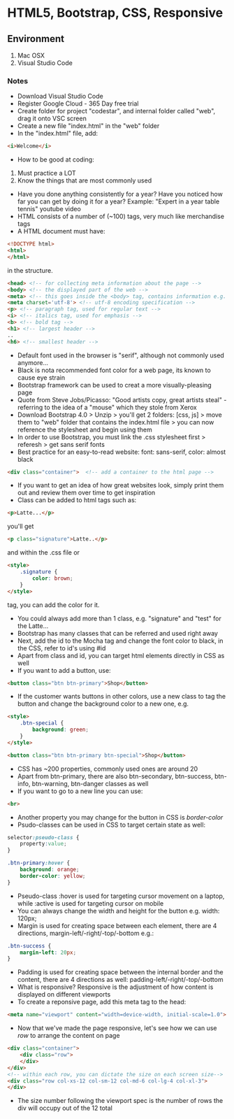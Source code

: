 # HTML5, Bootstrap, CSS, Responsive

## Environment

1. Mac OSX
2. Visual Studio Code

### Notes

* Download Visual Studio Code
* Register Google Cloud - 365 Day free trial
* Create folder for project "codestar", and internal folder called "web", drag it onto VSC screen
* Create a new file "index.html" in the "web" folder
* In the "index.html" file, add:

```html
<i>Welcome</i>
```

* How to be good at coding:

1. Must practice a LOT
2. Know the things that are most commonly used

* Have you done anything consistently for a year? Have you noticed how far you can get by doing it for a year? Example: "Expert in a year table tennis" youtube video
* HTML consists of a number of (~100) tags, very much like merchandise tags
* A HTML document must have:

```html
<!DOCTYPE html>
<html>
</html>
```
in the structure.
```html
<head> <!-- for collecting meta information about the page -->
<body> <!-- the displayed part of the web -->
<meta> <!-- this goes inside the <body> tag, contains information e.g. type of encoding used -->
<meta charset='utf-8'> <!-- utf-8 encoding specification -->
<p> <!-- paragraph tag, used for regular text -->
<i> <!-- italics tag, used for emphasis -->
<b> <!-- bold tag -->
<h1> <!-- largest header -->
..
<h6> <!-- smallest header -->
```
* Default font used in the browser is "serif", although not commonly used anymore...
* Black is nota  recommended font color for a web page, its known to cause eye strain
* Bootstrap framework can be used to creat a more visually-pleasing page
* Quote from Steve Jobs/Picasso: "Good artists copy, great artists steal" - referring to the idea of a "mouse" which they stole from Xerox
* Download Bootstrap 4.0 > Unzip > you'll get 2 folders: [css, js] > move them to "web" folder that contains the index.html file > you can now reference the stylesheet and begin using them
* In order to use Bootstrap, you must link the .css stylesheet first > referesh > get sans serif fonts
* Best practice for an easy-to-read website: font: sans-serif, color: almost black

```html
<div class="container">  <!-- add a container to the html page -->
```
* If you want to get an idea of how great websites look, simply print them out and review them over time to get inspiration
* Class can be added to html tags such as:

```html
<p>Latte...</p>
```
you'll get

```html
<p class="signature">Latte..</p>
```
and within the .css file or 

```html
<style>
	.signature {
		color: brown;
	}
</style>
```
tag, you can add the color for it.
* You could always add more than 1 class, e.g. "signature" and "test" for the Latte...
* Bootstrap has many classes that can be referred and used right away
* Next, add the id to the Mocha tag and change the font color to black, in the CSS, refer to id's using #id
* Apart from class and id, you can target html elements directly in CSS as well
* If you want to add a button, use:
```html
<button class="btn btn-primary">Shop</button>
```
* If the customer wants buttons in other colors, use a new class to tag the button and change the background color to a new one, e.g.
```html
<style>
	.btn-special {
		background: green;
	}
</style>

<button class="btn btn-primary btn-special">Shop</button>
```
* CSS has ~200 properties, commonly used ones are around 20
* Apart from btn-primary, there are also btn-secondary, btn-success, btn-info, btn-warning, btn-danger classes as well
* If you want to go to a new line you can use:
```html
<br>
```
* Another property you may change for the button in CSS is *border-color*
* Psudo-classes can be used in CSS to target certain state as well:
```css
selector:pseudo-class {
    property:value;
}

.btn-primary:hover {
	background: orange;
	border-color: yellow;
}
```
* Pseudo-class :hover is used for targeting cursor movement on a laptop, while :active is used for targeting cursor on mobile
* You can always change the width and height for the button e.g. width: 120px;
* Margin is used for creating space between each element, there are 4 directions, margin-left/-right/-top/-bottom e.g.:
```css
.btn-success {
	margin-left: 20px;
}
```
* Padding is used for creating space between the internal border and the content, there are 4 directions as well: padding-left/-right/-top/-bottom
* What is responsive? Responsive is the adjustment of how content is displayed on different viewports
* To create a reponsive page, add this meta tag to the head:
```html
<meta name="viewport" content="width=device-width, initial-scale=1.0">
```
* Now that we've made the page responsive, let's see how we can use *row* to arrange the content on page
```html
<div class="container">
	<div class="row">
	</div>
</div>
<!-- within each row, you can dictate the size on each screen size-->
<div class="row col-xs-12 col-sm-12 col-md-6 col-lg-4 col-xl-3">
</div>
```
* The size number following the viewport spec is the number of rows the div will occupy out of the 12 total

